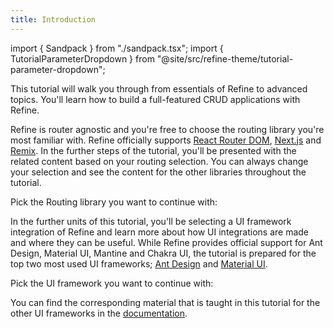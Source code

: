 ```yaml
---
title: Introduction
---
```


import { Sandpack } from "./sandpack.tsx";
import { TutorialParameterDropdown } from "@site/src/refine-theme/tutorial-parameter-dropdown";

<Sandpack>

This tutorial will walk you through from essentials of Refine to advanced topics. You'll learn how to build a full-featured CRUD applications with Refine.

Refine is router agnostic and you're free to choose the routing library you're most familiar with. Refine officially supports [React Router DOM](/docs/routing/integrations/react-router), [Next.js](/docs/routing/integrations/next-js) and [Remix](/docs/routing/integrations/remix). In the further steps of the tutorial, you'll be presented with the related content based on your routing selection. You can always change your selection and see the content for the other libraries throughout the tutorial.

Pick the Routing library you want to continue with:

<TutorialParameterDropdown parameter="routerSelection" label="Routing" className="w-min pb-4" />

In the further units of this tutorial, you'll be selecting a UI framework integration of Refine and learn more about how UI integrations are made and where they can be useful. While Refine provides official support for Ant Design, Material UI, Mantine and Chakra UI, the tutorial is prepared for the top two most used UI frameworks; [Ant Design](/docs/ui-integrations/ant-design/introduction) and [Material UI](docs/ui-integrations/material-ui/introduction).

Pick the UI framework you want to continue with:

<TutorialParameterDropdown parameter="uiSelection" label="UI Framework" className="w-min pb-4" />

You can find the corresponding material that is taught in this tutorial for the other UI frameworks in the [documentation](/docs/guides-concepts/ui-libraries).

</Sandpack>

